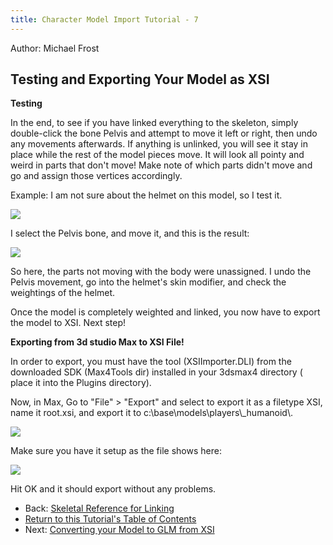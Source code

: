```yaml
---
title: Character Model Import Tutorial - 7
---
```


Author: Michael Frost

## Testing and Exporting Your Model as XSI

**Testing**

In the end, to see if you have linked everything to the skeleton, simply
double-click the bone Pelvis and attempt to move it left or right, then
undo any movements afterwards. If anything is unlinked, you will see it
stay in place while the rest of the model pieces move. It will look all
pointy and weird in parts that don't move\! Make note of which parts
didn't move and go and assign those vertices accordingly.

Example: I am not sure about the helmet on this model, so I test it.  

[![](Image16.jpg)](Image16.jpg)

I select the Pelvis bone, and move it, and this is the result:

[![](Image17.jpg)](Image17.jpg)

So here, the parts not moving with the body were unassigned. I undo the
Pelvis movement, go into the helmet's skin modifier, and check the
weightings of the helmet.

Once the model is completely weighted and linked, you now have to export
the model to XSI. Next step\!

**Exporting from 3d studio Max to XSI File\!**

In order to export, you must have the tool (XSIImporter.DLI) from the
downloaded SDK (Max4Tools dir) installed in your 3dsmax4 directory (
place it into the Plugins directory).

Now, in Max, Go to "File" \> "Export" and select to export it as a
filetype XSI, name it root.xsi, and export it to
c:\\base\\models\\players\\\_humanoid\\.

![](Image18.jpg)

Make sure you have it setup as the file shows here:

![](Image19.jpg)

Hit OK and it should export without any problems.

* Back: [Skeletal Reference for Linking](../6_SkeletalReference/)
* [Return to this Tutorial's Table of Contents](../)
* Next: [Converting your Model to GLM from XSI](../8_Assimilate/)
